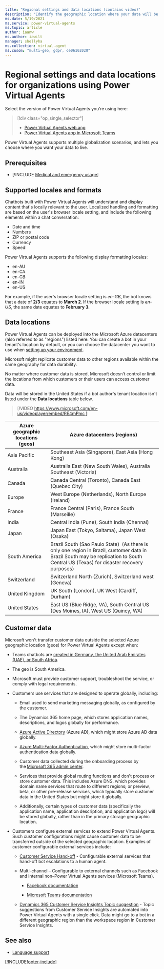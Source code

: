 ```yaml
---
title: "Regional settings and data locations (contains video)"
description: "Identify the geographic location where your data will be stored, and plan for globalization features, including currency and date and time formats."
ms.date: 5/19/2021
ms.service: power-virtual-agents
ms.topic: article
author: iaanw
ms.author: iawilt
manager: shellyha
ms.collection: virtual-agent
ms.cusom: "multi-geo, gdpr, ce06102020"
---
```


# Regional settings and data locations for organizations using Power Virtual Agents

Select the version of Power Virtual Agents you're using here:

> [!div class="op_single_selector"]
> - [Power Virtual Agents web app](data-location.md)
> - [Power Virtual Agents app in Microsoft Teams](teams/data-location-teams.md)

Power Virtual Agents supports multiple globalization scenarios, and lets you choose where you want your data to live.

## Prerequisites

- [!INCLUDE [Medical and emergency usage](includes/pva-usage-limitations.md)]

## Supported locales and formats

Chatbots built with Power Virtual Agents will understand and display content that's locally relevant to the user. Localized handling and formatting are based on the user's browser locale setting, and include the following elements within a chat conversation:

* Date and time
* Numbers
* ZIP or postal code
* Currency
* Speed

Power Virtual Agents supports the following display formatting locales:
* en-AU
* en-CA
* en-GB
* en-IN
* en-US

For example, if the user's browser locale setting is *en-GB*, the bot knows that a date of **2/3** equates to **March 2**. If the browser locale setting is *en-US*, the same date equates to **February 3**.

## Data locations

Power Virtual Agents can be deployed into the Microsoft Azure datacenters (also referred to as "regions") listed here. You can create a bot in your tenant's location by default, or you can choose the datacenter you want to use when [setting up your environment](environments-first-run-experience.md).

Microsoft might replicate customer data to other regions available within the same geography for data durability. 

No matter where customer data is stored, Microsoft doesn't control or limit the locations from which customers or their users can access customer data.

Data will be stored in the United States if a bot author's tenant location isn't listed under the **Data locations** table below. 

> 
> [!VIDEO https://www.microsoft.com/en-us/videoplayer/embed/RE4mPmc ]
> 

|Azure geographic locations (geos) | Azure datacenters (regions) |
|---|--- |
|Asia Pacific | Southeast Asia (Singapore), East Asia (Hong Kong) |
|Australia | Australia East (New South Wales), Australia Southeast (Victoria) |
|Canada | Canada Central (Toronto), Canada East (Quebec City) |
|Europe | West Europe (Netherlands), North Europe (Ireland) |
|France | France Central (Paris), France South (Marseille) |
|India | Central India (Pune), South India (Chennai) |
|Japan | Japan East (Tokyo, Saitama), Japan West (Osaka) |
|South America | Brazil South (Sao Paulo State) &nbsp;(As there is only one region in Brazil, customer data in Brazil South may be replication to South Central US (Texas) for disaster recovery purposes)
|Switzerland | Switzerland North (Zurich), Switzerland west (Geneva) |
|United Kingdom | UK South (London), UK West (Cardiff, Durham) |
|United States | East US (Blue Ridge, VA), South Central US (Des Moines, IA), West US (Quincy, WA) |


## Customer data  
Microsoft won't transfer customer data outside the selected Azure geographic location (geos) for Power Virtual Agents except when:

- Teams chatbots are [created in Germany, the United Arab Emirates (UAE), or South Africa](teams/data-location-teams.md#data-locations).

- The geo is South America.

- Microsoft must provide customer support, troubleshoot the service, or comply with legal requirements. 

- Customers use services that are designed to operate globally, including: 

  - Email used to send marketing messaging globally, as configured by the customer. 
  
  - The Dynamics 365 home page, which stores application names, descriptions, and logos globally for performance. 

  - [Azure Active Directory](/azure/active-directory/active-directory-whatis) (Azure AD), which might store Azure AD data globally. 

  - [Azure Multi-Factor Authentication](/azure/active-directory/authentication/concept-mfa-howitworks), which might store multi-factor authentication data globally. 

  - Customer data collected during the onboarding process by the [Microsoft 365 admin center](/office365/admin/microsoft-365-admin-center-preview?view=o365-worldwide&preserve-view=true).
  
  - Services that provide global routing functions and don't process or store customer data. This includes Azure DNS, which provides domain name services that route to different regions; or preview, beta, or other pre-release services, which typically store customer data in the United States but might store it globally. 

  - Additionally, certain types of customer data (specifically the application name, application description, and application logo) will be stored globally, rather than in the primary storage geographic location. 

- Customers configure external services to extend Power Virtual Agents. Such customer configurations might cause customer data to be transferred outside of the selected geographic location. Examples of customer configurable external services include: 

  - [Customer Service Hand-off](advanced-hand-off.md) - Configurable external services that hand-off bot escalations to a human agent. 

  - Multi-channel – Configurable to external channels such as Facebook and internal non&ndash;Power Virtual Agents services (Microsoft Teams). 

    - [Facebook documentation](publication-add-bot-to-facebook.md)

    - [Microsoft Teams documentation](publication-add-bot-to-microsoft-teams.md)

  - [Dynamics 365 Customer Service Insights Topic suggestion](advanced-create-topics-from-csi.md) - Topic suggestions from Customer Service Insights are automated into Power Virtual Agents with a single click. Data might go to a bot in a different geographic region than the workspace region in Customer Service Insights. 

## See also

- [Language support](authoring-language-support.md)


[!INCLUDE[footer-include](includes/footer-banner.md)]
